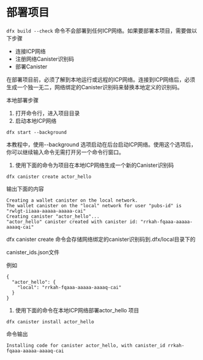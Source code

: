 # 部署项目

`dfx build --check` 命令不会部署到任何ICP网络。如果要部署本项目，需要做以下步骤

* 连接ICP网络
* 注册网络Canister识别码
* 部署Canister

在部署项目前，必须了解到本地运行或远程的ICP网络。连接到ICP网络后，必须生成一个独一无二，网络绑定的Canister识别码来替换本地定义的识别码。

本地部署步骤

1. 打开命令行，进入项目目录
2. 启动本地ICP网络

```text
dfx start --background
```

本教程中，使用--background 选项启动在后台启动ICP网络。使用这个选项后，你可以继续输入命令无需打开另一个命令行窗口。

1. 使用下面的命令为项目在本地ICP网络生成一个新的Canister识别码

```text
dfx canister create actor_hello
```

输出下面的内容

```text
Creating a wallet canister on the local network.
The wallet canister on the "local" network for user "pubs-id" is "rwlgt-iiaaa-aaaaa-aaaaa-cai"
Creating canister "actor_hello"...
"actor_hello" canister created with canister id: "rrkah-fqaaa-aaaaa-aaaaq-cai"
```

dfx canister create 命令会存储网络绑定的canister识别码到.dfx/local目录下的

canister\_ids.json文件

例如

```text
{
  "actor_hello": {
    "local": "rrkah-fqaaa-aaaaa-aaaaq-cai"
  }
}
```

1. 使用下面的命令在本地ICP网络部署actor\_hello 项目

```text
dfx canister install actor_hello
```

命令输出

```text
Installing code for canister actor_hello, with canister_id rrkah-fqaaa-aaaaa-aaaaq-cai
```

